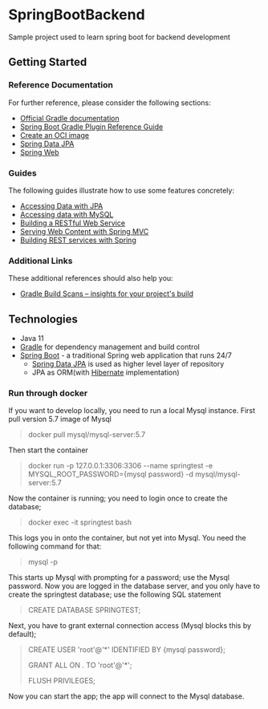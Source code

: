 # SpringBootBackend
Sample project used to learn spring boot for backend development
## Getting Started

### Reference Documentation

For further reference, please consider the following sections:

* [Official Gradle documentation](https://docs.gradle.org)
* [Spring Boot Gradle Plugin Reference Guide](https://docs.spring.io/spring-boot/docs/2.6.6/gradle-plugin/reference/html/)
* [Create an OCI image](https://docs.spring.io/spring-boot/docs/2.6.6/gradle-plugin/reference/html/#build-image)
* [Spring Data JPA](https://docs.spring.io/spring-boot/docs/2.6.6/reference/htmlsingle/#boot-features-jpa-and-spring-data)
* [Spring Web](https://docs.spring.io/spring-boot/docs/2.6.6/reference/htmlsingle/#boot-features-developing-web-applications)

### Guides

The following guides illustrate how to use some features concretely:

* [Accessing Data with JPA](https://spring.io/guides/gs/accessing-data-jpa/)
* [Accessing data with MySQL](https://spring.io/guides/gs/accessing-data-mysql/)
* [Building a RESTful Web Service](https://spring.io/guides/gs/rest-service/)
* [Serving Web Content with Spring MVC](https://spring.io/guides/gs/serving-web-content/)
* [Building REST services with Spring](https://spring.io/guides/tutorials/bookmarks/)

### Additional Links

These additional references should also help you:

* [Gradle Build Scans – insights for your project's build](https://scans.gradle.com#gradle)


 
## Technologies
* Java 11
* [Gradle](https://gradle.org/) for dependency management and build control
* [Spring Boot](https://spring.io/projects/spring-boot) - a traditional Spring web application
  that runs 24/7
    * [Spring Data JPA](https://spring.io/projects/spring-data-jpa) is used as higher level layer
      of repository
    * JPA as ORM(with [Hibernate](https://hibernate.org/) implementation)


### Run through docker
If you want to develop locally, you need to run a local Mysql instance.
First pull version 5.7 image of Mysql

> docker pull mysql/mysql-server:5.7

Then start the container

> docker run -p 127.0.0.1:3306:3306  --name springtest -e MYSQL_ROOT_PASSWORD={mysql password} -d mysql/mysql-server:5.7

Now the container is running; you need to login once to create the database;

> docker exec -it springtest bash

This logs you in onto the container, but not yet into Mysql. You need the following command for that:

> mysql -p
> 
This starts up Mysql with prompting for a password;
use the Mysql password. 
Now you are logged in the database server, and you only have to create the springtest database; 
use the following SQL statement

> CREATE DATABASE SPRINGTEST;

Next, you have to grant external connection access (Mysql blocks this by default);

> CREATE USER 'root'@'*' IDENTIFIED BY {mysql password};
>
> GRANT ALL ON *.* TO 'root'@'*';
>
> FLUSH PRIVILEGES;

Now you can start the app; the app will connect to the Mysql database.



